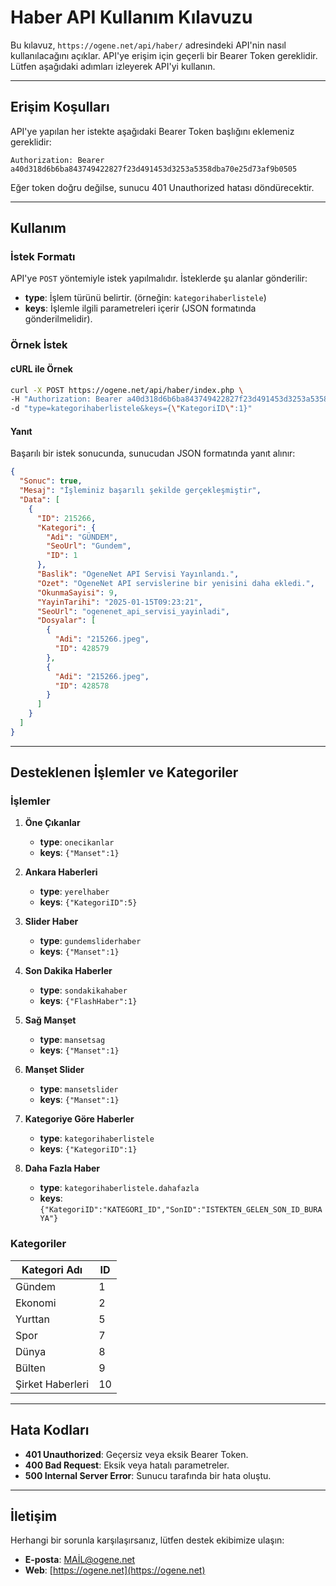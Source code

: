# Haber API Kullanım Kılavuzu

Bu kılavuz, `https://ogene.net/api/haber/` adresindeki API'nin nasıl kullanılacağını açıklar. API'ye erişim için geçerli bir Bearer Token gereklidir. Lütfen aşağıdaki adımları izleyerek API'yi kullanın.

---

## Erişim Koşulları

API'ye yapılan her istekte aşağıdaki Bearer Token başlığını eklemeniz gereklidir:

```
Authorization: Bearer a40d318d6b6ba843749422827f23d491453d3253a5358dba70e25d73af9b0505
```

Eğer token doğru değilse, sunucu 401 Unauthorized hatası döndürecektir.

---

## Kullanım

### İstek Formatı

API'ye `POST` yöntemiyle istek yapılmalıdır. İsteklerde şu alanlar gönderilir:

- **type**: İşlem türünü belirtir. (örneğin: `kategorihaberlistele`)
- **keys**: İşlemle ilgili parametreleri içerir (JSON formatında gönderilmelidir).

### Örnek İstek

#### cURL ile Örnek
```bash
curl -X POST https://ogene.net/api/haber/index.php \
-H "Authorization: Bearer a40d318d6b6ba843749422827f23d491453d3253a5358dba70e25d73af9b0505" \
-d "type=kategorihaberlistele&keys={\"KategoriID\":1}"
```

#### Yanıt
Başarılı bir istek sonucunda, sunucudan JSON formatında yanıt alınır:
```json
{
  "Sonuc": true,
  "Mesaj": "İşleminiz başarılı şekilde gerçekleşmiştir",
  "Data": [
    {
      "ID": 215266,
      "Kategori": {
        "Adi": "GÜNDEM",
        "SeoUrl": "Gundem",
        "ID": 1
      },
      "Baslik": "OgeneNet API Servisi Yayınlandı.",
      "Ozet": "OgeneNet API servislerine bir yenisini daha ekledi.",
      "OkunmaSayisi": 9,
      "YayinTarihi": "2025-01-15T09:23:21",
      "SeoUrl": "ogenenet_api_servisi_yayinladi",
      "Dosyalar": [
        {
          "Adi": "215266.jpeg",
          "ID": 428579
        },
        {
          "Adi": "215266.jpeg",
          "ID": 428578
        }
      ]
    }
  ]
}
```

---

## Desteklenen İşlemler ve Kategoriler

### İşlemler

1. **Öne Çıkanlar**
   - **type**: `onecikanlar`
   - **keys**: `{"Manset":1}`

2. **Ankara Haberleri**
   - **type**: `yerelhaber`
   - **keys**: `{"KategoriID":5}`

3. **Slider Haber**
   - **type**: `gundemsliderhaber`
   - **keys**: `{"Manset":1}`

4. **Son Dakika Haberler**
   - **type**: `sondakikahaber`
   - **keys**: `{"FlashHaber":1}`

5. **Sağ Manşet**
   - **type**: `mansetsag`
   - **keys**: `{"Manset":1}`

6. **Manşet Slider**
   - **type**: `mansetslider`
   - **keys**: `{"Manset":1}`

7. **Kategoriye Göre Haberler**
   - **type**: `kategorihaberlistele`
   - **keys**: `{"KategoriID":1}`

8. **Daha Fazla Haber**
   - **type**: `kategorihaberlistele.dahafazla`
   - **keys**: `{"KategoriID":"KATEGORI_ID","SonID":"ISTEKTEN_GELEN_SON_ID_BURAYA"}`

### Kategoriler

| Kategori Adı          | ID  |
|-----------------------|-----|
| Gündem               | 1   |
| Ekonomi              | 2   |
| Yurttan              | 5   |
| Spor                 | 7   |
| Dünya                | 8   |
| Bülten               | 9   |
| Şirket Haberleri     | 10  |

---

## Hata Kodları

- **401 Unauthorized**: Geçersiz veya eksik Bearer Token.
- **400 Bad Request**: Eksik veya hatalı parametreler.
- **500 Internal Server Error**: Sunucu tarafında bir hata oluştu.

---

## İletişim
Herhangi bir sorunla karşılaşırsanız, lütfen destek ekibimize ulaşın:
- **E-posta**: MAİL@ogene.net
- **Web**: [https://ogene.net](https://ogene.net)
